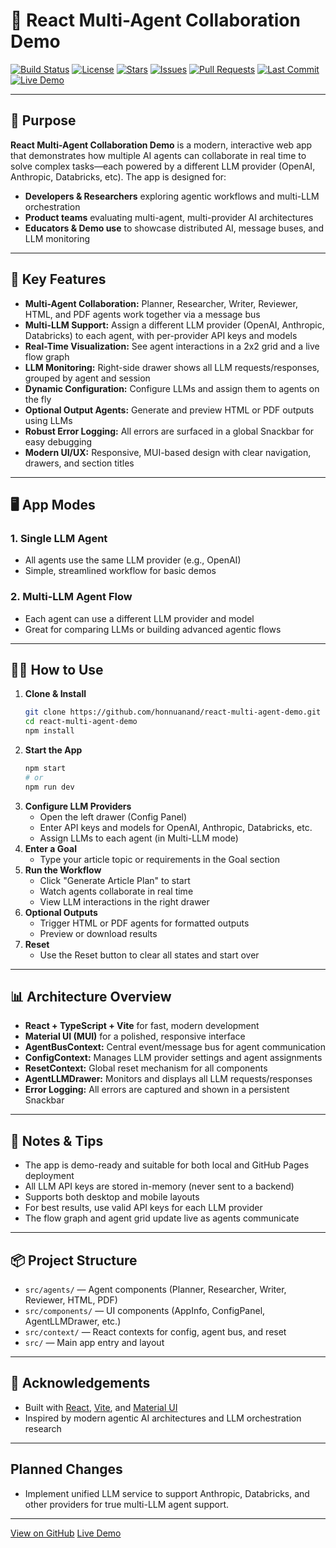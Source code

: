# 🤖 React Multi-Agent Collaboration Demo

[![Build Status](https://img.shields.io/github/actions/workflow/status/honnuanand/react-multi-agent-demo/gh-pages.yml?branch=main&label=Deploy%20to%20GitHub%20Pages)](https://github.com/honnuanand/react-multi-agent-demo/actions)
[![License](https://img.shields.io/github/license/honnuanand/react-multi-agent-demo)](https://github.com/honnuanand/react-multi-agent-demo/blob/main/LICENSE)
[![Stars](https://img.shields.io/github/stars/honnuanand/react-multi-agent-demo?style=social)](https://github.com/honnuanand/react-multi-agent-demo/stargazers)
[![Issues](https://img.shields.io/github/issues/honnuanand/react-multi-agent-demo)](https://github.com/honnuanand/react-multi-agent-demo/issues)
[![Pull Requests](https://img.shields.io/github/issues-pr/honnuanand/react-multi-agent-demo)](https://github.com/honnuanand/react-multi-agent-demo/pulls)
[![Last Commit](https://img.shields.io/github/last-commit/honnuanand/react-multi-agent-demo)](https://github.com/honnuanand/react-multi-agent-demo/commits/main)
[![Live Demo](https://img.shields.io/badge/Live%20Demo-Click%20Here-blue?logo=githubpages&style=for-the-badge)](https://honnuanand.github.io/react-multi-agent-demo/)

---

## 🌟 Purpose

**React Multi-Agent Collaboration Demo** is a modern, interactive web app that demonstrates how multiple AI agents can collaborate in real time to solve complex tasks—each powered by a different LLM provider (OpenAI, Anthropic, Databricks, etc). The app is designed for:

- **Developers & Researchers** exploring agentic workflows and multi-LLM orchestration
- **Product teams** evaluating multi-agent, multi-provider AI architectures
- **Educators & Demo use** to showcase distributed AI, message buses, and LLM monitoring

---

## 🚀 Key Features

- **Multi-Agent Collaboration:** Planner, Researcher, Writer, Reviewer, HTML, and PDF agents work together via a message bus
- **Multi-LLM Support:** Assign a different LLM provider (OpenAI, Anthropic, Databricks) to each agent, with per-provider API keys and models
- **Real-Time Visualization:** See agent interactions in a 2x2 grid and a live flow graph
- **LLM Monitoring:** Right-side drawer shows all LLM requests/responses, grouped by agent and session
- **Dynamic Configuration:** Configure LLMs and assign them to agents on the fly
- **Optional Output Agents:** Generate and preview HTML or PDF outputs using LLMs
- **Robust Error Logging:** All errors are surfaced in a global Snackbar for easy debugging
- **Modern UI/UX:** Responsive, MUI-based design with clear navigation, drawers, and section titles

---

## 🖥️ App Modes

### 1. **Single LLM Agent**
- All agents use the same LLM provider (e.g., OpenAI)
- Simple, streamlined workflow for basic demos

### 2. **Multi-LLM Agent Flow**
- Each agent can use a different LLM provider and model
- Great for comparing LLMs or building advanced agentic flows

---

## 🧑‍💻 How to Use

1. **Clone & Install**
   ```bash
   git clone https://github.com/honnuanand/react-multi-agent-demo.git
   cd react-multi-agent-demo
   npm install
   ```
2. **Start the App**
   ```bash
   npm start
   # or
   npm run dev
   ```
3. **Configure LLM Providers**
   - Open the left drawer (Config Panel)
   - Enter API keys and models for OpenAI, Anthropic, Databricks, etc.
   - Assign LLMs to each agent (in Multi-LLM mode)
4. **Enter a Goal**
   - Type your article topic or requirements in the Goal section
5. **Run the Workflow**
   - Click "Generate Article Plan" to start
   - Watch agents collaborate in real time
   - View LLM interactions in the right drawer
6. **Optional Outputs**
   - Trigger HTML or PDF agents for formatted outputs
   - Preview or download results
7. **Reset**
   - Use the Reset button to clear all states and start over

---

## 📊 Architecture Overview

- **React + TypeScript + Vite** for fast, modern development
- **Material UI (MUI)** for a polished, responsive interface
- **AgentBusContext:** Central event/message bus for agent communication
- **ConfigContext:** Manages LLM provider settings and agent assignments
- **ResetContext:** Global reset mechanism for all components
- **AgentLLMDrawer:** Monitors and displays all LLM requests/responses
- **Error Logging:** All errors are captured and shown in a persistent Snackbar

---

## 📝 Notes & Tips
- The app is demo-ready and suitable for both local and GitHub Pages deployment
- All LLM API keys are stored in-memory (never sent to a backend)
- Supports both desktop and mobile layouts
- For best results, use valid API keys for each LLM provider
- The flow graph and agent grid update live as agents communicate

---

## 📦 Project Structure

- `src/agents/` — Agent components (Planner, Researcher, Writer, Reviewer, HTML, PDF)
- `src/components/` — UI components (AppInfo, ConfigPanel, AgentLLMDrawer, etc.)
- `src/context/` — React contexts for config, agent bus, and reset
- `src/` — Main app entry and layout

---

## 🙏 Acknowledgements
- Built with [React](https://react.dev/), [Vite](https://vitejs.dev/), and [Material UI](https://mui.com/)
- Inspired by modern agentic AI architectures and LLM orchestration research

---

## Planned Changes

- Implement unified LLM service to support Anthropic, Databricks, and other providers for true multi-LLM agent support.

---

[View on GitHub](https://github.com/honnuanand/react-multi-agent-demo)
[Live Demo](https://honnuanand.github.io/react-multi-agent-demo/) 